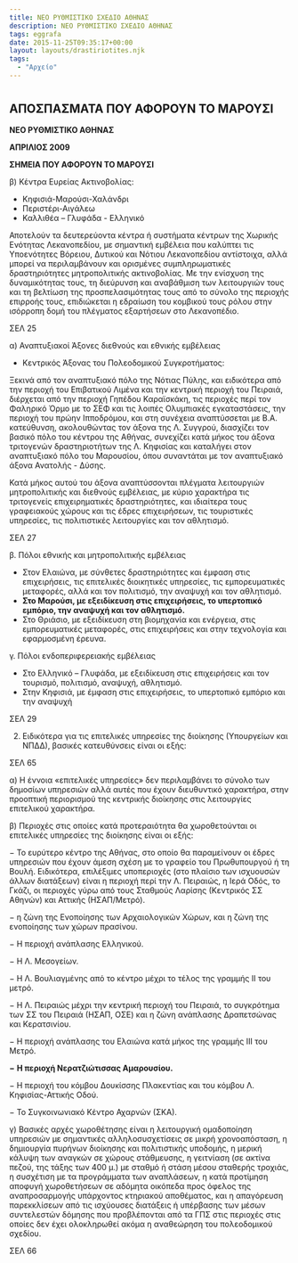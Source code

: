 ```yaml
---
title: ΝΕΟ ΡΥΘΜΙΣΤΙΚΟ ΣΧΕΔΙΟ ΑΘΗΝΑΣ
description: ΝΕΟ ΡΥΘΜΙΣΤΙΚΟ ΣΧΕΔΙΟ ΑΘΗΝΑΣ
tags: eggrafa
date: 2015-11-25T09:35:17+00:00
layout: layouts/drastiriotites.njk
tags:
  - "Αρχείο"
---
```


<!-- excerpt -->

#

## ΑΠΟΣΠΑΣΜΑΤΑ ΠΟΥ ΑΦΟΡΟΥΝ ΤΟ ΜΑΡΟΥΣΙ

**ΝΕΟ ΡΥΘΜΙΣΤΙΚΟ ΑΘΗΝΑΣ**

**ΑΠΡΙΛΙΟΣ 2009**

**ΣΗΜΕΙΑ ΠΟΥ ΑΦΟΡΟΥΝ ΤΟ ΜΑΡΟΥΣΙ**

β) Κέντρα Ευρείας Ακτινοβολίας:

- Κηφισιά-Μαρούσι-Χαλάνδρι
- Περιστέρι-Αιγάλεω
- Καλλιθέα – Γλυφάδα - Ελληνικό

Αποτελούν τα δευτερεύοντα κέντρα ή συστήματα κέντρων της Χωρικής Ενότητας Λεκανοπεδίου, με σημαντική εμβέλεια που καλύπτει τις Υποενότητες Βόρειου, Δυτικού και Νότιου Λεκανοπεδίου αντίστοιχα, αλλά μπορεί να περιλαμβάνουν και ορισμένες συμπληρωματικές δραστηριότητες μητροπολιτικής ακτινοβολίας. Με την ενίσχυση της δυναμικότητας τους, τη διεύρυνση και αναβάθμιση των λειτουργιών τους και τη βελτίωση της προσπελασιμότητας τους από το σύνολο της περιοχής επιρροής τους, επιδιώκεται η εδραίωση του κομβικού τους ρόλου στην ισόρροπη δομή του πλέγματος εξαρτήσεων στο Λεκανοπέδιο.

ΣΕΛ 25

α) Αναπτυξιακοί Άξονες διεθνούς και εθνικής εμβέλειας

- Κεντρικός Άξονας του Πολεοδομικού Συγκροτήματος:

Ξεκινά από τον αναπτυξιακό πόλο της Νότιας Πύλης, και ειδικότερα από την περιοχή του Επιβατικού Λιμένα και την κεντρική περιοχή του Πειραιά, διέρχεται από την περιοχή Γηπέδου Καραϊσκάκη, τις περιοχές περί τον Φαληρικό Όρμο με το ΣΕΦ και τις λοιπές Ολυμπιακές εγκαταστάσεις, την περιοχή του πρώην Ιπποδρόμου, και στη συνέχεια αναπτύσσεται με Β.Α. κατεύθυνση, ακολουθώντας τον άξονα της Λ. Συγγρού, διασχίζει τον βασικό πόλο του κέντρου της Αθήνας, συνεχίζει κατά μήκος του άξονα τριτογενών δραστηριοτήτων της Λ. Κηφισίας και καταλήγει στον αναπτυξιακό πόλο του Μαρουσίου, όπου συναντάται με τον αναπτυξιακό άξονα Ανατολής - Δύσης.

Κατά μήκος αυτού του άξονα αναπτύσσονται πλέγματα λειτουργιών μητροπολιτικής και διεθνούς εμβέλειας, με κύριο χαρακτήρα τις τριτογενείς επιχειρηματικές δραστηριότητες, και ιδιαίτερα τους γραφειακούς χώρους και τις έδρες επιχειρήσεων, τις τουριστικές υπηρεσίες, τις πολιτιστικές λειτουργίες και τον αθλητισμό.

ΣΕΛ 27

β. Πόλοι εθνικής και μητροπολιτικής εμβέλειας

- Στον Ελαιώνα, με σύνθετες δραστηριότητες και έμφαση στις επιχειρήσεις, τις επιτελικές διοικητικές υπηρεσίες, τις εμπορευματικές μεταφορές, αλλά και τον πολιτισμό, την αναψυχή και τον αθλητισμό.
- **Στο Μαρούσι, με εξειδίκευση στις επιχειρήσεις, το υπερτοπικό εμπόριο, την αναψυχή και τον αθλητισμό.**
- Στο Θριάσιο, με εξειδίκευση στη βιομηχανία και ενέργεια, στις εμπορευματικές μεταφορές, στις επιχειρήσεις και στην τεχνολογία και εφαρμοσμένη έρευνα.

γ. Πόλοι ενδοπεριφερειακής εμβέλειας

- Στο Ελληνικό – Γλυφάδα, με εξειδίκευση στις επιχειρήσεις και τον τουρισμό, πολιτισμό, αναψυχή, αθλητισμό.
- Στην Κηφισιά, με έμφαση στις επιχειρήσεις, το υπερτοπικό εμπόριο και την αναψυχή

ΣΕΛ 29

2. Ειδικότερα για τις επιτελικές υπηρεσίες της διοίκησης (Υπουργείων και ΝΠΔΔ), βασικές κατευθύνσεις είναι οι εξής:

ΣΕΛ 65

α) Η έννοια «επιτελικές υπηρεσίες» δεν περιλαμβάνει το σύνολο των δημοσίων υπηρεσιών αλλά αυτές που έχουν διευθυντικό χαρακτήρα, στην προοπτική περιορισμού της κεντρικής διοίκησης στις λειτουργίες επιτελικού χαρακτήρα.

β) Περιοχές στις οποίες κατά προτεραιότητα θα χωροθετούνται οι επιτελικές υπηρεσίες της διοίκησης είναι οι εξής:

− Το ευρύτερο κέντρο της Αθήνας, στο οποίο θα παραμείνουν οι έδρες υπηρεσιών που έχουν άμεση σχέση με το γραφείο του Πρωθυπουργού ή τη Βουλή. Ειδικότερα, επιλέξιμες υποπεριοχές (στο πλαίσιο των ισχυουσών άλλων διατάξεων) είναι η περιοχή περί την Λ. Πειραιώς, η Ιερά Οδός, το Γκάζι, οι περιοχές γύρω από τους Σταθμούς Λαρίσης (Κεντρικός ΣΣ Αθηνών) και Αττικής (ΗΣΑΠ/Μετρό).

− η ζώνη της Ενοποίησης των Αρχαιολογικών Χώρων, και η ζώνη της ενοποίησης των χώρων πρασίνου.

− Η περιοχή ανάπλασης Ελληνικού.

− Η Λ. Μεσογείων.

− Η Λ. Βουλιαγμένης από το κέντρο μέχρι το τέλος της γραμμής ΙΙ του μετρό.

− Η Λ. Πειραιώς μέχρι την κεντρική περιοχή του Πειραιά, το συγκρότημα των ΣΣ του Πειραιά (ΗΣΑΠ, ΟΣΕ) και η ζώνη ανάπλασης Δραπετσώνας και Κερατσινίου.

− Η περιοχή ανάπλασης του Ελαιώνα κατά μήκος της γραμμής ΙΙΙ του Μετρό.

**−** **Η περιοχή Νερατζιώτισσας Αμαρουσίου.**

− Η περιοχή του κόμβου Δουκίσσης Πλακεντίας και του κόμβου Λ. Κηφισίας-Αττικής Οδού.

− Το Συγκοινωνιακό Κέντρο Αχαρνών (ΣΚΑ).

γ) Βασικές αρχές χωροθέτησης είναι η λειτουργική ομαδοποίηση υπηρεσιών με σημαντικές αλληλοσυσχετίσεις σε μικρή χρονοαπόσταση, η δημιουργία πυρήνων διοίκησης και πολιτιστικής υποδομής, η μερική κάλυψη των αναγκών σε χώρους στάθμευσης, η γειτνίαση (σε ακτίνα πεζού, της τάξης των 400 μ.) με σταθμό ή στάση μέσου σταθερής τροχιάς, η συσχέτιση με τα προγράμματα των αναπλάσεων, η κατά προτίμηση αποφυγή χωροθετήσεων σε αδόμητα οικόπεδα προς όφελος της αναπροσαρμογής υπάρχοντος κτηριακού αποθέματος, και η απαγόρευση παρεκκλίσεων από τις ισχύουσες διατάξεις ή υπέρβασης των μέσων συντελεστών δόμησης που προβλέπονται από τα ΓΠΣ στις περιοχές στις οποίες δεν έχει ολοκληρωθεί ακόμα η αναθεώρηση του πολεοδομικού σχεδίου.

ΣΕΛ 66

